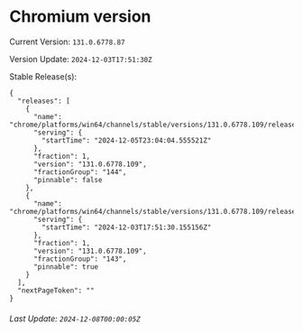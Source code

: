 # Chromium version

Current Version: `131.0.6778.87`

Version Update: `2024-12-03T17:51:30Z`

Stable Release(s):
```
{
  "releases": [
    {
      "name": "chrome/platforms/win64/channels/stable/versions/131.0.6778.109/releases/1733439844",
      "serving": {
        "startTime": "2024-12-05T23:04:04.555521Z"
      },
      "fraction": 1,
      "version": "131.0.6778.109",
      "fractionGroup": "144",
      "pinnable": false
    },
    {
      "name": "chrome/platforms/win64/channels/stable/versions/131.0.6778.109/releases/1733248290",
      "serving": {
        "startTime": "2024-12-03T17:51:30.155156Z"
      },
      "fraction": 1,
      "version": "131.0.6778.109",
      "fractionGroup": "143",
      "pinnable": true
    }
  ],
  "nextPageToken": ""
}
```

###### Last Update: `2024-12-08T00:00:05Z`
        